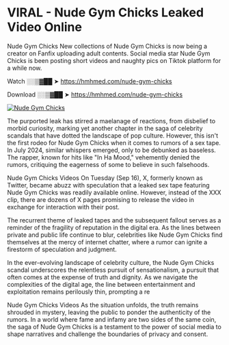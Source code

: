 # VIRAL - Nude Gym Chicks Leaked Video Online

Nude Gym Chicks New collections of Nude Gym Chicks is now being a creator on Fanfix uploading adult contents. Social media star Nude Gym Chicks is been posting short videos and naughty pics on Tiktok platform for a while now.

Watch ░░▒▓██ ➤ https://hmhmed.com/nude-gym-chicks

Download ░░▒▓██ ➤ https://hmhmed.com/nude-gym-chicks

[![Nude Gym Chicks](https://i.imgur.com/dJHk4Zq.gif)](https://hmhmed.com/nude-gym-chicks)

The purported leak has stirred a maelanage of reactions, from disbelief to morbid curiosity, marking yet another chapter in the saga of celebrity scandals that have dotted the landscape of pop culture. However, this isn't the first rodeo for Nude Gym Chicks when it comes to rumors of a sex tape. In July 2024, similar whispers emerged, only to be debunked as baseless. The rapper, known for hits like "In Ha Mood," vehemently denied the rumors, critiquing the eagerness of some to believe in such falsehoods.

Nude Gym Chicks Videos
On Tuesday (Sep 16), X, formerly known as Twitter, became abuzz with speculation that a leaked sex tape featuring Nude Gym Chicks was readily available online. However, instead of the XXX clip, there are dozens of X pages promising to release the video in exchange for interaction with their post.

The recurrent theme of leaked tapes and the subsequent fallout serves as a reminder of the fragility of reputation in the digital era. As the lines between private and public life continue to blur, celebrities like Nude Gym Chicks find themselves at the mercy of internet chatter, where a rumor can ignite a firestorm of speculation and judgment.

In the ever-evolving landscape of celebrity culture, the Nude Gym Chicks scandal underscores the relentless pursuit of sensationalism, a pursuit that often comes at the expense of truth and dignity. As we navigate the complexities of the digital age, the line between entertainment and exploitation remains perilously thin, prompting a re

Nude Gym Chicks Videos
As the situation unfolds, the truth remains shrouded in mystery, leaving the public to ponder the authenticity of the rumors. In a world where fame and infamy are two sides of the same coin, the saga of Nude Gym Chicks is a testament to the power of social media to shape narratives and challenge the boundaries of privacy and consent.